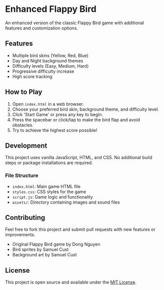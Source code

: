 # Enhanced Flappy Bird

An enhanced version of the classic Flappy Bird game with additional features and customization options.

## Features

- Multiple bird skins (Yellow, Red, Blue)
- Day and Night background themes
- Difficulty levels (Easy, Medium, Hard)
- Progressive difficulty increase
- High score tracking

## How to Play

1. Open `index.html` in a web browser.
2. Choose your preferred bird skin, background theme, and difficulty level.
3. Click 'Start Game' or press any key to begin.
4. Press the spacebar or click/tap to make the bird flap and avoid obstacles.
5. Try to achieve the highest score possible!

## Development

This project uses vanilla JavaScript, HTML, and CSS. No additional build steps or package installations are required.

### File Structure

- `index.html`: Main game HTML file
- `styles.css`: CSS styles for the game
- `script.js`: Game logic and functionality
- `assets/`: Directory containing images and sound files

## Contributing

Feel free to fork this project and submit pull requests with new features or improvements.

- Original Flappy Bird game by Dong Nguyen
- Bird sprites by Samuel Cust
- Background art by Samuel Cust

## License

This project is open source and available under the [MIT License](LICENSE).
